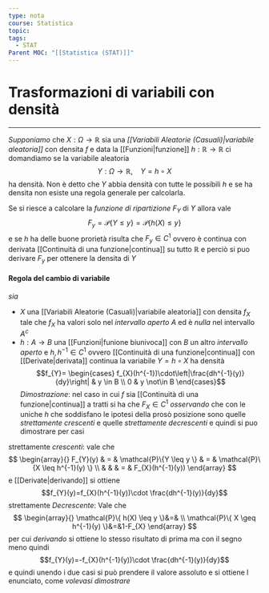 ```yaml
---
type: nota
course: Statistica
topic: 
tags:
  - STAT
Parent MOC: "[[Statistica (STAT)]]"
---
```

# Trasformazioni di variabili con densità
---
_Supponiamo_ che $X:\Omega \rightarrow \mathbb{R}$ sia una _[[Variabili Aleatorie (Casuali)|variabile aleatoria]]_ con densita $f$ e data la [[Funzioni|funzione]] $h:\mathbb{R} \rightarrow \mathbb{R}$ ci domandiamo se la variabile aleatoria $$Y:\Omega \rightarrow \mathbb{R}, \ \ \ \ Y = h \circ X$$
ha densità. 
Non è detto che $Y$ abbia densità con tutte le possibili $h$  e se ha densita non esiste una regola generale per calcolarla.

Se si riesce a calcolare la _funzione di ripartizione_ $F_{Y}$ di $Y$ allora vale $$F_{y}= \mathcal{P}\{ Y \leq y \} =\mathcal{P}\{ h(X) \leq y  \}$$
e se $h$ ha delle buone prorietà risulta che $F_{y} \in C^{1}$ ovvero è continua con derivata [[Continuità di una funzione|continua]] su tutto $\mathbb{R}$ e perciò si puo derivare $F_{y}$ per ottenere la densita di $Y$
#### Regola del cambio di variabile
_sia_ 
- $X$ una [[Variabili Aleatorie (Casuali)|variabile aleatoria]] con densita $f_{X}$ tale che $f_X$ ha valori solo nel _intervallo aperto_ $A$ ed è _nulla_ nel intervallo $A^{c}$  
- $h:A\rightarrow B$ una [[Funzioni|funione biunivoca]] con $B$ un altro _intervallo aperto_ e $h,h^{-1}\in C^{1}$ ovvero [[Continuità di una funzione|continua]] con [[Derivate|derivata]] continua
la variabile $Y=h\circ X$ ha densità $$f_{Y}= \begin{cases}
f_{X}(h^{-1})\cdot\left|\frac{dh^{-1}(y)}{dy}\right|   & y \in  B   \\ 
0  & y \not\in  B  
\end{cases}$$
_Dimostrazione_:
	nel caso in cui $f$ sia [[Continuità di una funzione|continua]] a tratti si ha che $F_{X} \in C^{1}$
	_osservando_ che con le uniche $h$ che soddisfano le ipotesi della prosò posizione sono quelle _strettamente crescenti_ e quelle _strettamente decrescenti_ e quindi si puo dimostrare per casi
	
strettamente _crescenti_:
	vale che $$ \begin{array}{}
F_{Y}(y)  & = &  \mathcal{P}\{Y \leq y  \} & = & \mathcal{P}\{X \leq h^{-1}(y)  \} \\
 &  &  & = & F_{X}(h^{-1}(y))
\end{array}
$$e [[Derivate|derivando]] si ottiene $$f_{Y}(y)=f_{X}(h^{-1}(y))\cdot \frac{dh^{-1}(y)}{dy}$$
strettamente _Decrescente_:
	Vale che $$
	\begin{array}{}
	\mathcal{P}\{ h(X) \leq y \}&=& \\
\mathcal{P}\{ X \geq h^{-1}(y) \}&=&1-F_{X}
\end{array}
	$$ per cui _derivando_ si ottiene lo stesso risultato di prima ma con il segno meno quindi $$f_{Y}(y)=-f_{X}(h^{-1}(y))\cdot \frac{dh^{-1}(y)}{dy}$$
e quindi unendo i due casi si può prendere il valore assoluto e si ottiene l enunciato, come _volevasi dimostrare_ 

